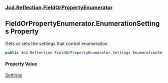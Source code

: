 ### [Jcd.Reflection](Jcd.Reflection.md 'Jcd.Reflection').[FieldOrPropertyEnumerator](FieldOrPropertyEnumerator.md 'Jcd.Reflection.FieldOrPropertyEnumerator')

## FieldOrPropertyEnumerator.EnumerationSettings Property

Gets or sets the settings that control enumeration.

```csharp
public Jcd.Reflection.FieldOrPropertyEnumerator.Settings EnumerationSettings { get; set; }
```

#### Property Value
[Settings](FieldOrPropertyEnumerator.Settings.md 'Jcd.Reflection.FieldOrPropertyEnumerator.Settings')